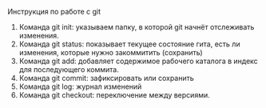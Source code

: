 Инструкция по работе с git

1. Команда git init: указываем папку, в которой
git начнёт отслеживать изменения.
2. Команда git status: показывает текущее состояние гита, есть ли изменения, которые нужно закоммитить (сохранить)
3. Команда git add: добавляет содержимое рабочего каталога 
в индекс для последующего коммита. 
4. Команда git commit: зафиксировать или сохранить
5. Команда git log: журнал изменений
6. Команда git checkout: переключение между версиями. 

